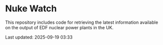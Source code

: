 # Nuke Watch

This repository includes code for retrieving the latest information available on the output of EDF nuclear power plants in the UK.

Last updated: 2025-09-19 03:33